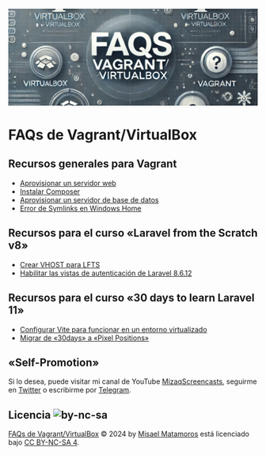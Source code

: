 !["FAQs de Vagrant/VirtualBox"](./images/faqs-header.png)

# FAQs de Vagrant/VirtualBox

## Recursos generales para Vagrant

- [Aprovisionar un servidor web](/docs/webserver.md)
- [Instalar Composer](/docs/install-composer.md)
- [Aprovisionar un servidor de base de datos](/docs/database-server.md)
- [Error de Symlinks en Windows Home](/docs/symlink-error.md)

## Recursos para el curso «Laravel from the Scratch v8»

- [Crear VHOST para LFTS](/docs/lfts8/vhost-lfts.md)
- [Habilitar las vistas de autenticación de Laravel 8.6.12](/docs/lfts8/habilitar-auth-laravel.md)

## Recursos para el curso «30 days to learn Laravel 11»

- [Configurar Vite para funcionar en un entorno virtualizado](/docs/30days/vite-with-vagrant.md)
- [Migrar de «30days» a «Pixel Positions»](/docs/30days/30days-to-pixel.md)

## «Self-Promotion»

Si lo desea, puede visitar mi canal de YouTube [MizaqScreencasts](https://www.youtube.com/MizaqScreencasts), seguirme en [Twitter](https://twitter.com/mismatso) o escribirme por [Telegram](https://t.me/mismatso).

## Licencia ![by-nc-sa](https://licensebuttons.net/l/by-nc-sa/4.0/80x15.png)

[FAQs de Vagrant/VirtualBox](https://github.com/mismatso/faqs-vagrant) © 2024 by [Misael Matamoros](https://t.me/mismatso) está licenciado bajo [CC BY-NC-SA 4](https://creativecommons.org/licenses/by-nc-sa/4.0/deed.es).